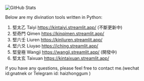 ![GitHub Stats](https://github-readme-stats.vercel.app/api?username=kentang2017&title_color=9925be&text_color=2596be&bg_color=041014)

Below are my divination tools written in Python:

1. 堅太乙 Taiyi https://kintaiyi.streamlit.app/ (不斷更新中)
2. 堅奇門 Qimen https://kinqimen.streamlit.app/
3. 堅六壬 Liuren https://kinliuren.streamlit.app/
4. 堅六爻 Liuyao https://iching.streamlit.app/
5. 堅皇極 Wangji https://wangji.streamlit.app/ (開發中)
6. 堅太玄 Taixuan https://kintaixuan.streamlit.app/

if you have any questions, please feel free to contact me.(wechat id:gnatnek or Telegram id: haizhonggum )

<!--
**kentang2017/kentang2017** is a ✨ _special_ ✨ repository because its `README.md` (this file) appears on your GitHub profile.

Here are some ideas to get you started:

- 🔭 I’m currently working on ...
- 🌱 I’m currently learning ...
- 👯 I’m looking to collaborate on ...
- 🤔 I’m looking for help with ...
- 💬 Ask me about ...
- 📫 How to reach me: ...
- 😄 Pronouns: ...
- ⚡ Fun fact: ...
-->
